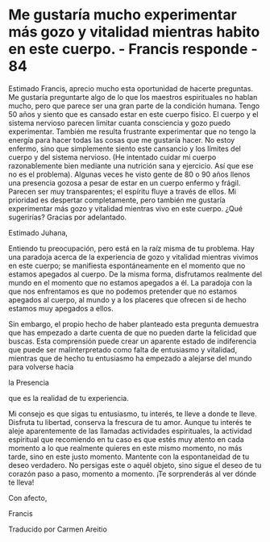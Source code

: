 # Me gustaría mucho experimentar más gozo y vitalidad mientras habito en este cuerpo. - Francis responde - 84

Estimado Francis, aprecio mucho esta oportunidad de hacerte preguntas. Me gustaría preguntarte algo de lo que los maestros espirituales no hablan mucho, pero que parece ser una gran parte de la condición humana. Tengo 50 años y siento que es cansado estar en este cuerpo físico. El cuerpo y el sistema nervioso parecen limitar cuanta consciencia y gozo puedo experimentar. También me resulta frustrante experimentar que no tengo la energía para hacer todas las cosas que me gustaría hacer. No estoy enfermo, sino que simplemente siento este cansancio y los límites del cuerpo y del sistema nervioso. (He intentado cuidar mi cuerpo razonablemente bien mediante una nutrición sana y ejercicio. Así que ese no es el problema). Algunas veces he visto gente de 80 o 90 años llenos una presencia gozosa a pesar de estar en un cuerpo enfermo y frágil. Parecen ser muy transparentes; el espíritu fluye a través de ellos. Mi prioridad es despertar completamente, pero también me gustaría experimentar más gozo y vitalidad mientras vivo en este cuerpo. ¿Qué sugerirías? Gracias por adelantado.

Estimado Juhana,

Entiendo tu preocupación, pero está en la raíz misma de tu problema. Hay una paradoja acerca de la experiencia de gozo y vitalidad mientras vivimos en este cuerpo; se manifiesta espontáneamente en el momento que no estamos apegados al cuerpo. De la misma forma, disfrutamos realmente del mundo en el momento que no estamos apegados a él. La paradoja con la que nos enfrentamos es que no podemos pretender que no estamos apegados al cuerpo, al mundo y a los placeres que ofrecen si de hecho estamos muy apegados a ellos.

Sin embargo, el propio hecho de haber planteado esta pregunta demuestra que has empezado a darte cuenta de que no pueden darte la felicidad que buscas. Esta comprensión puede crear un aparente estado de indiferencia que puede ser malinterpretado como falta de entusiasmo y vitalidad, mientras que de hecho tu entusiasmo ha empezado a alejarse del mundo para volverse hacia 

la Presencia

 que es la realidad de tu experiencia.

Mi consejo es que sigas tu entusiasmo, tu interés, te lleve a donde te lleve. Disfruta tu libertad, conserva la frescura de tu amor. Aunque tu interés te aleje aparentemente de las llamadas actividades espirituales, la actividad espiritual que recomiendo en tu caso es que estés muy atento en cada momento a lo que realmente quieres en este mismo momento, no más tarde, sino en este justo momento. Mantente con la espontaneidad de tu deseo verdadero. No persigas este o aquél objeto, sino sigue el deseo de tu corazón paso a paso, momento a momento. ¡Te sorprenderás al ver dónde te lleva!

Con afecto, 

Francis

Traducido por Carmen Areitio

